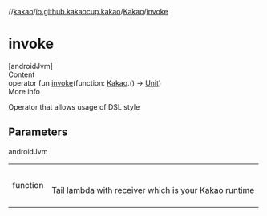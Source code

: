 //[kakao](../../../index.md)/[io.github.kakaocup.kakao](../index.md)/[Kakao](index.md)/[invoke](invoke.md)



# invoke  
[androidJvm]  
Content  
operator fun [invoke](invoke.md)(function: [Kakao](index.md).() -> [Unit](https://kotlinlang.org/api/latest/jvm/stdlib/kotlin/-unit/index.html))  
More info  


Operator that allows usage of DSL style



## Parameters  
  
androidJvm  
  
| | |
|---|---|
| <a name="io.github.kakaocup.kakao/Kakao/invoke/#kotlin.Function1[io.github.kakaocup.kakao.Kakao,kotlin.Unit]/PointingToDeclaration/"></a>function| <a name="io.github.kakaocup.kakao/Kakao/invoke/#kotlin.Function1[io.github.kakaocup.kakao.Kakao,kotlin.Unit]/PointingToDeclaration/"></a><br><br>Tail lambda with receiver which is your Kakao runtime<br><br>|
  
  



